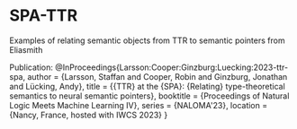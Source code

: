 # SPA-TTR
Examples of relating semantic objects from TTR to semantic pointers from Eliasmith

Publication: 
@InProceedings{Larsson:Cooper:Ginzburg:Luecking:2023-ttr-spa,
  author =	 {Larsson, Staffan and Cooper, Robin and Ginzburg, Jonathan and Lücking, Andy},
  title =	 {{TTR} at the {SPA}: {Relating} type-theoretical semantics to neural semantic pointers},
  booktitle =	 {Proceedings of Natural Logic Meets Machine Learning IV},
  series =	 {NALOMA'23},
  location =	 {Nancy, France, hosted with IWCS 2023}
}

